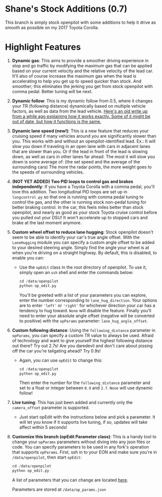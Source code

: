 Shane's Stock Additions (0.7)
=====

This branch is simply stock openpilot with some additions to help it drive as smooth as possible on my 2017 Toyota Corolla.


Highlight Features
====

1. **Dynamic gas**: This aims to provide a smoother driving experience in stop and go traffic by modifying the maximum gas that can be applied based on your current velocity and the relative velocity of the lead car. It'll also of course increase the maximum gas when the lead is accelerating to help you get up to speed quicker than stock. And smoother; this eliminates the jerking you get from stock openpilot with comma pedal. Better tuning will be next.
2. **Dynamic follow**: This is my dynamic follow from 0.5, where it changes your TR (following distance) dynamically based on multiple vehicle factors, as well as data from the lead vehicle. [Here's an old write up from a while ago explaining how it works exactly. Some of it might be out of date, but how it functions is the same.](https://github.com/ShaneSmiskol/openpilot/blob/dynamic-follow/README.md)
3. **Dynamic lane speed (new!)**: This is a new feature that reduces your cruising speed if many vehicles around you are significantly slower than you. This works with and without an openpilot-identified lead. Ex.: It will slow you down if traveling in an open lane with cars in adjacent lanes that are slower than you. Or if the lead in front of the lead is slowing down, as well as cars in other lanes far ahead. The most it will slow you down is some average of: (the set speed and the average of the surrounding cars) The more the radar points, the more weight goes to the speeds of surrounding vehicles.
4. **(NOT YET ADDED) Two PID loops to control gas and brakes independently**: If you have a Toyota Corolla with a comma pedal, you'll love this addition. Two longitudinal PID loops are set up in `longcontrol.py` so that one is running with comma pedal tuning to control the gas, and the other is running stock non-pedal tuning for better braking control. In the car, this feels miles better than stock openpilot, and nearly as good as your stock Toyota cruise control before you pulled out your DSU! It won't accelerate up to stopped cars and brake at the last moment anymore.
5. **Custom wheel offset to reduce lane hugging**: Stock openpilot doesn't seem to be able to identify your car's true angle offset. With the `LaneHugging` module you can specify a custom angle offset to be added to your desired steering angle. Simply find the angle your wheel is at when you're driving on a straight highway. By default, this is disabled, to enable you can:
    - Use the `opEdit` class in the root directory of openpilot. To use it, simply open an `ssh` shell and enter the commands below:
        ```python
        cd /data/openpilot
        python op_edit.py
        ```
        You'll be greeted with a list of your parameters you can explore, enter the number corresponding to `lane_hug_direction`. Your options are to enter `'left'` or `'right'` for whichever direction your car has a tendency to hug toward. `None` will disable the feature.
        Finally you'll need to enter your absolute angle offset (negative will be converted to positive) with the `opParams` parameter: `lane_hug_angle_offset`.
5. **Custom following distance**: Using the `following_distance` parameter in `opParams`, you can specify a custom TR value to always be used. Afraid of technology and want to give yourself the highest following distance out there? Try out 2.7s! Are you daredevil and don't care about pissing off the car you're tailgating ahead? Try 0.9s!
    - Again, you can use `opEdit` to change this:
        ```python
        cd /data/openpilot
        python op_edit.py
        ```
        Then enter the number for the `following_distance` parameter and set to a float or integer between `0.9` and `2.7`. `None` will use dynamic follow!
5. **Live tuning**: This has just been added and currently only the `camera_offset` parameter is supported.
    - Just start opEdit with the instructions below and pick a parameter. It will let you know if it supports live tuning, if so, updates will take affect within 5 seconds!
6. **Customize this branch (opEdit Parameter class)**: This is a handy tool to change your `opParams` parameters without diving into any json files or code. You can specify parameters to be used in any fork's operation that supports `opParams`. First, ssh in to your EON and make sure you're in `/data/openpilot`, then start `opEdit`:
    ```python
    cd /data/openpilot
    python op_edit.py
    ```
    A list of parameters that you can change are located [here](https://github.com/ShaneSmiskol/openpilot/blob/stock_additions/common/op_params.py#L29).

    Parameters are stored at `/data/op_params.json`
